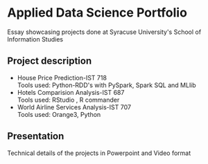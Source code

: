 # Applied Data Science Portfolio
Essay showcasing projects done at Syracuse University's School of Information Studies

## Project description
* House Price Prediction-IST 718<br/>
Tools used: Python-RDD's with PySpark, Spark SQL and MLlib<br/>
* Hotels Comparision Analysis-IST 687<br/>
Tools used: RStudio , R commander
* World Airline Services Analysis-IST 707</br>
Tools used: Orange3, Python

## Presentation 
Technical details of the projects in Powerpoint and Video format
